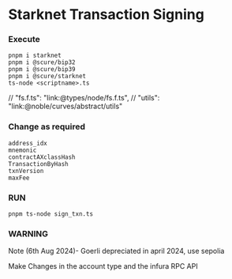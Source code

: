 # Starknet Transaction Signing

### Execute
```
pnpm i starknet
pnpm i @scure/bip32
pnpm i @scure/bip39
pnpm i @scure/starknet
ts-node <scriptname>.ts
```

// "fs.f.ts": "link:@types/node/fs.f.ts",
// "utils": "link:@noble/curves/abstract/utils"

### Change as required
```
address_idx
mnemonic
contractAXclassHash
TransactionByHash
txnVersion
maxFee
```

### RUN

```
pnpm ts-node sign_txn.ts
```

### WARNING

Note (6th Aug 2024)- Goerli depreciated in april 2024, use sepolia

Make Changes in the account type and the infura RPC API